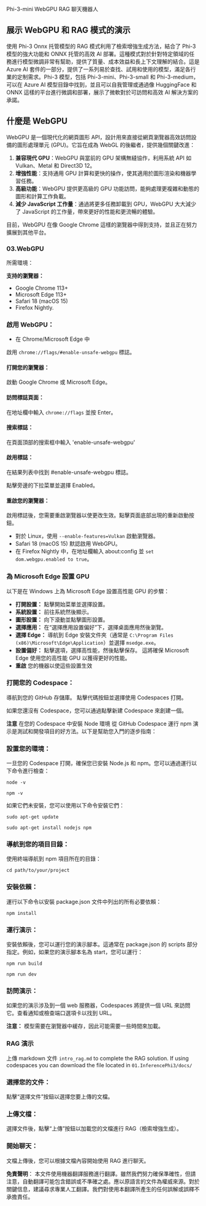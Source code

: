 Phi-3-mini WebGPU RAG 聊天機器人

## 展示 WebGPU 和 RAG 模式的演示
使用 Phi-3 Onnx 托管模型的 RAG 模式利用了檢索增強生成方法，結合了 Phi-3 模型的強大功能和 ONNX 托管的高效 AI 部署。這種模式對於針對特定領域的任務進行模型微調非常有幫助，提供了質量、成本效益和長上下文理解的結合。這是 Azure AI 套件的一部分，提供了一系列易於查找、試用和使用的模型，滿足各行業的定制需求。Phi-3 模型，包括 Phi-3-mini、Phi-3-small 和 Phi-3-medium，可以在 Azure AI 模型目錄中找到，並且可以自我管理或通過像 HuggingFace 和 ONNX 這樣的平台進行微調和部署，展示了微軟對於可訪問和高效 AI 解決方案的承諾。

## 什麼是 WebGPU
WebGPU 是一個現代化的網頁圖形 API，設計用來直接從網頁瀏覽器高效訪問設備的圖形處理單元 (GPU)。它旨在成為 WebGL 的後繼者，提供幾個關鍵改進：

1. **兼容現代 GPU**：WebGPU 與當前的 GPU 架構無縫協作，利用系統 API 如 Vulkan、Metal 和 Direct3D 12。
2. **增強性能**：支持通用 GPU 計算和更快的操作，使其適用於圖形渲染和機器學習任務。
3. **高級功能**：WebGPU 提供更高級的 GPU 功能訪問，能夠處理更複雜和動態的圖形和計算工作負載。
4. **減少 JavaScript 工作量**：通過將更多任務卸載到 GPU，WebGPU 大大減少了 JavaScript 的工作量，帶來更好的性能和更流暢的體驗。

目前，WebGPU 在像 Google Chrome 這樣的瀏覽器中得到支持，並且正在努力擴展到其他平台。

### 03.WebGPU
所需環境：

**支持的瀏覽器：**
- Google Chrome 113+
- Microsoft Edge 113+
- Safari 18 (macOS 15)
- Firefox Nightly.

### 啟用 WebGPU：

- 在 Chrome/Microsoft Edge 中

啟用 `chrome://flags/#enable-unsafe-webgpu` 標誌。

#### 打開您的瀏覽器：
啟動 Google Chrome 或 Microsoft Edge。

#### 訪問標誌頁面：
在地址欄中輸入 `chrome://flags` 並按 Enter。

#### 搜索標誌：
在頁面頂部的搜索框中輸入 'enable-unsafe-webgpu'

#### 啟用標誌：
在結果列表中找到 #enable-unsafe-webgpu 標誌。

點擊旁邊的下拉菜單並選擇 Enabled。

#### 重啟您的瀏覽器：

啟用標誌後，您需要重啟瀏覽器以使更改生效。點擊頁面底部出現的重新啟動按鈕。

- 對於 Linux，使用 `--enable-features=Vulkan` 啟動瀏覽器。
- Safari 18 (macOS 15) 默認啟用 WebGPU。
- 在 Firefox Nightly 中，在地址欄輸入 about:config 並 `set dom.webgpu.enabled to true`。

### 為 Microsoft Edge 設置 GPU

以下是在 Windows 上為 Microsoft Edge 設置高性能 GPU 的步驟：

- **打開設置：** 點擊開始菜單並選擇設置。
- **系統設置：** 前往系統然後顯示。
- **圖形設置：** 向下滾動並點擊圖形設置。
- **選擇應用：** 在“選擇應用設置偏好”下，選擇桌面應用然後瀏覽。
- **選擇 Edge：** 導航到 Edge 安裝文件夾（通常是 `C:\Program Files (x86)\Microsoft\Edge\Application`）並選擇 `msedge.exe`。
- **設置偏好：** 點擊選項，選擇高性能，然後點擊保存。
這將確保 Microsoft Edge 使用您的高性能 GPU 以獲得更好的性能。
- **重啟** 您的機器以使這些設置生效

### 打開您的 Codespace：
導航到您的 GitHub 存儲庫。
點擊代碼按鈕並選擇使用 Codespaces 打開。

如果您還沒有 Codespace，您可以通過點擊新建 Codespace 來創建一個。

**注意** 在您的 Codespace 中安裝 Node 環境
從 GitHub Codespace 運行 npm 演示是測試和開發項目的好方法。以下是幫助您入門的逐步指南：

### 設置您的環境：
一旦您的 Codespace 打開，確保您已安裝 Node.js 和 npm。您可以通過運行以下命令進行檢查：
```
node -v
```
```
npm -v
```

如果它們未安裝，您可以使用以下命令安裝它們：
```
sudo apt-get update
```
```
sudo apt-get install nodejs npm
```

### 導航到您的項目目錄：
使用終端導航到 npm 項目所在的目錄：
```
cd path/to/your/project
```

### 安裝依賴：
運行以下命令以安裝 package.json 文件中列出的所有必要依賴：

```
npm install
```

### 運行演示：
安裝依賴後，您可以運行您的演示腳本。這通常在 package.json 的 scripts 部分指定。例如，如果您的演示腳本名為 start，您可以運行：

```
npm run build
```
```
npm run dev
```

### 訪問演示：
如果您的演示涉及到一個 web 服務器，Codespaces 將提供一個 URL 來訪問它。查看通知或檢查端口選項卡以找到 URL。

**注意：** 模型需要在瀏覽器中緩存，因此可能需要一些時間來加載。

### RAG 演示
上傳 markdown 文件 `intro_rag.md` to complete the RAG solution. If using codespaces you can download the file located in `01.InferencePhi3/docs/`

### 選擇您的文件：
點擊“選擇文件”按鈕以選擇您要上傳的文檔。

### 上傳文檔：
選擇文件後，點擊“上傳”按鈕以加載您的文檔進行 RAG（檢索增強生成）。

### 開始聊天：
文檔上傳後，您可以根據文檔內容開始使用 RAG 進行聊天。

**免責聲明**：
本文件使用機器翻譯服務進行翻譯。雖然我們努力確保準確性，但請注意，自動翻譯可能包含錯誤或不準確之處。應以原語言的文件為權威來源。對於關鍵信息，建議尋求專業人工翻譯。我們對使用本翻譯所產生的任何誤解或誤釋不承擔責任。